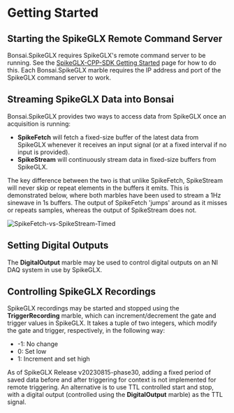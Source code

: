 # Getting Started
## Starting the SpikeGLX Remote Command Server
Bonsai.SpikeGLX requires SpikeGLX's remote command server to be running. See the [SpikeGLX-CPP-SDK Getting Started](https://github.com/billkarsh/SpikeGLX-CPP-SDK/blob/main/GettingStarted.txt) page for how to do this. Each Bonsai.SpikeGLX marble requires the IP address and port of the SpikeGLX command server to work. 

## Streaming SpikeGLX Data into Bonsai
Bonsai.SpikeGLX provides two ways to access data from SpikeGLX once an acquisition is running: 
- **SpikeFetch** will fetch a fixed-size buffer of the latest data from SpikeGLX whenever it receives an input signal (or at a fixed interval if no input is provided).
- **SpikeStream** will continuously stream data in fixed-size buffers from SpikeGLX.

The key difference between the two is that unlike SpikeFetch, SpikeStream will never skip or repeat elements in the buffers it emits. This is demonstrated below, where both marbles have been used to stream a 1Hz sinewave in 1s buffers. The output of SpikeFetch 'jumps' around as it misses or repeats samples, whereas the output of SpikeStream does not.

![SpikeFetch-vs-SpikeStream-Timed](https://github.com/FeeLab/Bonsai.SpikeGLX/assets/120409412/24fda4b8-fa1c-4089-8dee-a33c9126eed7)

## Setting Digital Outputs
The **DigitalOutput** marble may be used to control digital outputs on an NI DAQ system in use by SpikeGLX.

## Controlling SpikeGLX Recordings
SpikeGLX recordings may be started and stopped using the **TriggerRecording** marble, which can increment/decrement the gate and trigger values in SpikeGLX. It takes a tuple of two integers, which modify the gate and trigger, respectively, in the following way:
- -1: No change
- 0: Set low
- 1: Increment and set high

As of SpikeGLX Release v20230815-phase30, adding a fixed period of saved data before and after triggering for context is not implemented for remote triggering. An alternative is to use TTL controlled start and stop, with a digital output (controlled using the **DigitalOutput** marble) as the TTL signal. 